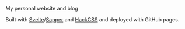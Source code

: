 My personal website and blog

Built with [Svelte](https://github.com/sveltejs/svelte)/[Sapper](https://github.com/sveltejs/sapper) and [HackCSS](https://github.com/egoist/hack) and deployed with GitHub pages.
